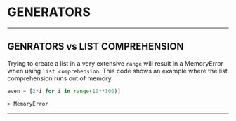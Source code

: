 # GENERATORS


---


## GENRATORS vs LIST COMPREHENSION

Trying to create a list in a very extensive `range` will result in a MemoryError when using `list comprehension`.
This code shows an example where the list comprehension runs out of memory.

```python
even = [2*i for i in range(10**100)]
```
```
> MemoryError
```


---
